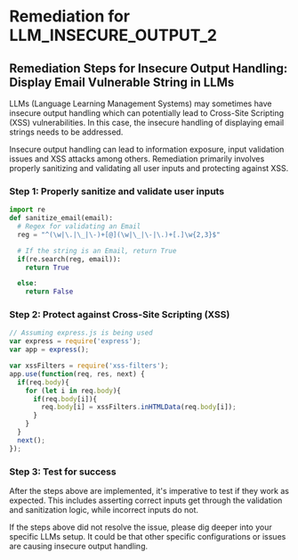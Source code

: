 # Remediation for LLM_INSECURE_OUTPUT_2

## Remediation Steps for Insecure Output Handling: Display Email Vulnerable String in LLMs
LLMs (Language Learning Management Systems) may sometimes have insecure output handling which can potentially lead to Cross-Site Scripting (XSS) vulnerabilities. In this case, the insecure handling of displaying email strings needs to be addressed.

Insecure output handling can lead to information exposure, input validation issues and XSS attacks among others. Remediation primarily involves properly sanitizing and validating all user inputs and protecting against XSS.

### Step 1: Properly sanitize and validate user inputs
```python
import re
def sanitize_email(email):
  # Regex for validating an Email
  reg = "^(\w|\.|\_|\-)+[@](\w|\_|\-|\.)+[.]\w{2,3}$"

  # If the string is an Email, return True
  if(re.search(reg, email)):
    return True

  else:
    return False
```
### Step 2: Protect against Cross-Site Scripting (XSS)
```javascript
// Assuming express.js is being used
var express = require('express');
var app = express();

var xssFilters = require('xss-filters');
app.use(function(req, res, next) {
  if(req.body){
    for (let i in req.body){
      if(req.body[i]){
        req.body[i] = xssFilters.inHTMLData(req.body[i]);  
      }
    }
  }
  next();
});
```
### Step 3: Test for success
After the steps above are implemented, it's imperative to test if they work as expected. This includes asserting correct inputs get through the validation and sanitization logic, while incorrect inputs do not.

If the steps above did not resolve the issue, please dig deeper into your specific LLMs setup. It could be that other specific configurations or issues are causing insecure output handling.